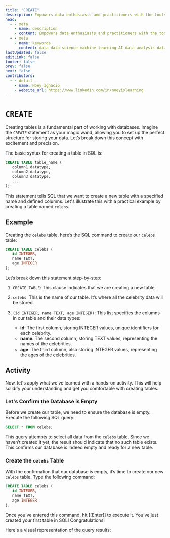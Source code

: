 ```yaml
---
title: "CREATE"
description: Empowers data enthusiasts and practitioners with the tools and knowledge to unlock the potential of data.
head:
  - - meta
    - name: description
    - content: Empowers data enthusiasts and practitioners with the tools and knowledge to unlock the potential of data.
  - - meta
    - name: keywords
      content: data data science machine learning AI data analysis data-driven data enthusiasts data practitioners
lastUpdated: false
editLink: false
footer: false
prev: false
next: false
contributors:
  - - detail
    - name: Noey Ignacio
    - website_url: https://www.linkedin.com/in/noeyislearning
---
```


# `CREATE`

Creating tables is a fundamental part of working with databases. Imagine the `CREATE` statement as your magic wand, allowing you to set up the perfect structure for storing your data. Let’s break down this concept with excitement and precision.

The basic syntax for creating a table in SQL is:

```sql :line-numbers
CREATE TABLE table_name (
   column1 datatype,
   column2 datatype,
   column3 datatype,
   ...
);
```

This statement tells SQL that we want to create a new table with a specified name and defined columns. Let's illustrate this with a practical example by creating a table named `celebs`.

## Example

Creating the `celebs` table, here’s the SQL command to create our `celebs` table:

```sql :line-numbers
CREATE TABLE celebs (
   id INTEGER,
   name TEXT,
   age INTEGER
);
```

Let’s break down this statement step-by-step:

1. `CREATE TABLE`: This clause indicates that we are creating a new table.
2. `celebs`: This is the name of our table. It’s where all the celebrity data will be stored.
3. `(id INTEGER, name TEXT, age INTEGER)`: This list specifies the columns in our table and their data types:

   - **id**: The first column, storing INTEGER values, unique identifiers for each celebrity.
   - **name**: The second column, storing TEXT values, representing the names of the celebrities.
   - **age**: The third column, also storing INTEGER values, representing the ages of the celebrities.

## Activity

Now, let's apply what we’ve learned with a hands-on activity. This will help solidify your understanding and get you comfortable with creating tables.

### Let's Confirm the Database is Empty

Before we create our table, we need to ensure the database is empty. Execute the following SQL query:

```sql :line-numbers
SELECT * FROM celebs;
```

This query attempts to select all data from the `celebs` table. Since we haven’t created it yet, the result should indicate that no such table exists. This confirms our database is indeed empty and ready for a new table.

### Create the `celebs` Table

With the confirmation that our database is empty, it’s time to create our new `celebs` table. Type the following command:

```sql :line-numbers
CREATE TABLE celebs (
   id INTEGER,
   name TEXT,
   age INTEGER
);
```

Once you’ve entered this command, hit [[Enter]] to execute it. You’ve just created your first table in SQL! Congratulations!

Here's a visual representation of the query results:

<!--@include: ../../_includes/tables/query-results-from-create.md-->
